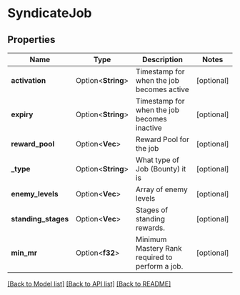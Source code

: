 # SyndicateJob

## Properties

Name | Type | Description | Notes
------------ | ------------- | ------------- | -------------
**activation** | Option<**String**> | Timestamp for when the job becomes active | [optional]
**expiry** | Option<**String**> | Timestamp for when the job becomes inactive | [optional]
**reward_pool** | Option<**Vec<String>**> | Reward Pool for the job | [optional]
**_type** | Option<**String**> | What type of Job (Bounty) it is | [optional]
**enemy_levels** | Option<**Vec<f32>**> | Array of enemy levels | [optional]
**standing_stages** | Option<**Vec<f32>**> | Stages of standing rewards. | [optional]
**min_mr** | Option<**f32**> | Minimum Mastery Rank required to perform a job. | [optional]

[[Back to Model list]](../README.md#documentation-for-models) [[Back to API list]](../README.md#documentation-for-api-endpoints) [[Back to README]](../README.md)


